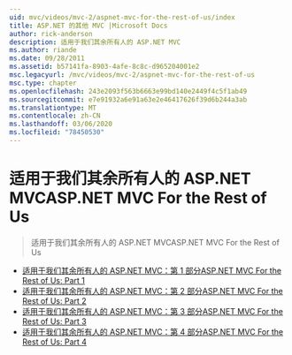 ```yaml
---
uid: mvc/videos/mvc-2/aspnet-mvc-for-the-rest-of-us/index
title: ASP.NET 的其他 MVC |Microsoft Docs
author: rick-anderson
description: 适用于我们其余所有人的 ASP.NET MVC
ms.author: riande
ms.date: 09/28/2011
ms.assetid: b57141fa-8903-4afe-8c8c-d965204001e2
msc.legacyurl: /mvc/videos/mvc-2/aspnet-mvc-for-the-rest-of-us
msc.type: chapter
ms.openlocfilehash: 243e2093f563b6663e99bd140e2449f4c5f1ab49
ms.sourcegitcommit: e7e91932a6e91a63e2e46417626f39d6b244a3ab
ms.translationtype: MT
ms.contentlocale: zh-CN
ms.lasthandoff: 03/06/2020
ms.locfileid: "78450530"
---
```

# <a name="aspnet-mvc-for-the-rest-of-us"></a><span data-ttu-id="dc91b-103">适用于我们其余所有人的 ASP.NET MVC</span><span class="sxs-lookup"><span data-stu-id="dc91b-103">ASP.NET MVC For the Rest of Us</span></span>

> <span data-ttu-id="dc91b-104">适用于我们其余所有人的 ASP.NET MVC</span><span class="sxs-lookup"><span data-stu-id="dc91b-104">ASP.NET MVC For the Rest of Us</span></span>

- [<span data-ttu-id="dc91b-105">适用于我们其余所有人的 ASP.NET MVC：第 1 部分</span><span class="sxs-lookup"><span data-stu-id="dc91b-105">ASP.NET MVC For the Rest of Us: Part 1</span></span>](aspnet-mvc-for-the-rest-of-us-part-1.md)
- [<span data-ttu-id="dc91b-106">适用于我们其余所有人的 ASP.NET MVC：第 2 部分</span><span class="sxs-lookup"><span data-stu-id="dc91b-106">ASP.NET MVC For the Rest of Us: Part 2</span></span>](aspnet-mvc-for-the-rest-of-us-part-2.md)
- [<span data-ttu-id="dc91b-107">适用于我们其余所有人的 ASP.NET MVC：第 3 部分</span><span class="sxs-lookup"><span data-stu-id="dc91b-107">ASP.NET MVC For the Rest of Us: Part 3</span></span>](aspnet-mvc-for-the-rest-of-us-part-3.md)
- [<span data-ttu-id="dc91b-108">适用于我们其余所有人的 ASP.NET MVC：第 4 部分</span><span class="sxs-lookup"><span data-stu-id="dc91b-108">ASP.NET MVC For the Rest of Us: Part 4</span></span>](aspnet-mvc-for-the-rest-of-us-part-4.md)
